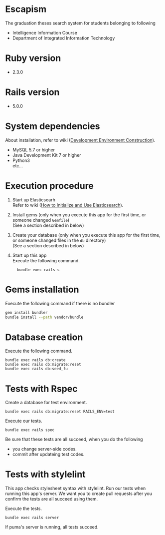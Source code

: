 # Escapism
The graduation theses search system for students belonging to following
* Intelligence Information Course
* Department of Integrated Information Technology

# Ruby version

* 2.3.0

# Rails version

* 5.0.0

# System dependencies
About installation, refer to wiki ([Development Environment Construction](https://github.com/yaaaaashiki/Escapism/wiki)).
* MySQL 5.7 or higher
* Java Development Kit 7 or higher
* Python3  
etc...

# Execution procedure
1. Start up Elasticsearh  
  Refer to wiki ([How to Initialize and Use Elasticsearch](https://github.com/yaaaaashiki/Escapism/wiki/Elasticsearch%E3%81%AE%E5%88%9D%E6%9C%9F%E8%A8%AD%E5%AE%9A%E3%81%A8%E4%BD%BF%E7%94%A8%E6%B3%95)).

2. Install gems (only when you execute this app for the first time, or someone changed `Gemfile`)  
  (See a section described in below)

3. Create your database (only when you execute this app for the first time, or someone changed files in the `db` directory)  
  (See a section described in below)

4. Start up this app  
  Execute the following command.
    ```
      bundle exec rails s
    ```

# Gems installation
Execute the following command if there is no bundler
```bash
gem install bundler
bundle install --path vendor/bundle
```

# Database creation
Execute the following command.
```
bundle exec rails db:create
bundle exec rails db:migrate:reset
bundle exec rails db:seed_fu
```

# Tests with Rspec 
Create a database for test environment.
```
bundle exec rails db:migrate:reset RAILS_ENV=test
```
Execute our tests.
```
bundle exec rails spec 
```
Be sure that these tests are all succeed, when you do the following
- you change server-side codes.
- commit after updateing test codes.

# Tests with stylelint
This app checks stylesheet syntax with stylelint.
Run our tests when running this app's server.
We want you to create pull requests after you confirm the tests are all succeed using them.

Execute the tests.
```
bundle exec rails server
```
If puma's server is running, all tests succeed.

